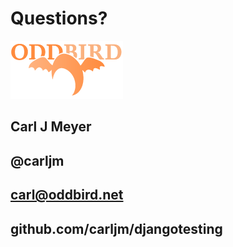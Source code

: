 <!SLIDE smaller intro>

# Questions? #

![OddBird](logo.png)

## Carl J Meyer ##
## @carljm ##
## carl@oddbird.net ##
## github.com/carljm/djangotesting ##
